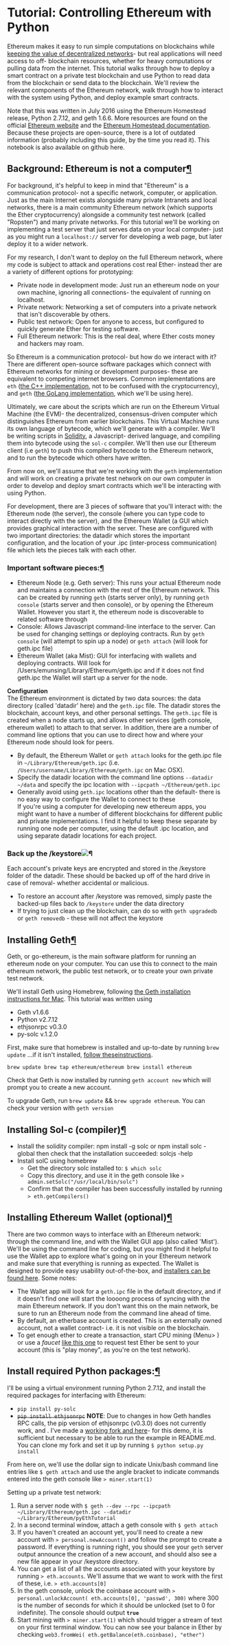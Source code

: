 # Tutorial: Controlling Ethereum with Python

Ethereum makes it easy to run simple computations on blockchains while
[keeping the value of decentralized networks](http://ecomunsing.com/what-are-blockchains-good-for)- but real applications will need access to off-
blockchain resources, whether for heavy computations or pulling data from the
internet. This tutorial walks through how to deploy a smart contract on a
private test blockchain and use Python to read data from the blockchain or
send data to the blockchain. We'll review the relevant components of the
Ethereum network, walk through how to interact with the system using Python,
and deploy example smart contracts.

Note that this was written in July 2016 using the Ethereum Homestead release,
Python 2.7.12, and geth 1.6.6. More resources are found on the official
[Ethereum website](https://ethereum.org/) and the [Ethereum Homestead documentation](http://www.ethdocs.org/en/latest/). Because these projects are
open-source, there is a lot of outdated information (probably including this
guide, by the time you read it). This notebook is also available on github
here.

## Background: Ethereum is not a computer[¶](http://ecomunsing.com/tutorial-controlling-ethereum-with-python#Background:-Ethereum-is-not-a-computer)

For background, it's helpful to keep in mind that "Ethereum" is a
communication protocol- not a specific network, computer, or application. Just
as the main Internet exists alongside many private Intranets and local
networks, there is a main community Ethereum network (which supports the Ether
cryptocurrency) alongside a community test network (called "Ropsten") and many
private networks. For this tutorial we'll be working on implementing a test
server that just serves data on your local computer- just as you might run a
`localhost://` server for developing a web page, but later deploy it to a
wider network.

For my research, I don't want to deploy on the full Ethereum network, where my
code is subject to attack and operations cost real Ether- instead ther are a
variety of different options for prototyping:

  * Private node in development mode: Just run an ethereum node on your own machine, ignoring all connections- the equivalent of running on localhost.
  * Private network: Networking a set of computers into a private network that isn't discoverable by others.
  * Public test network: Open for anyone to access, but configured to quickly generate Ether for testing software.
  * Full Ethereum network: This is the real deal, where Ether costs money and hackers may roam.

So Ethereum is a communication protocol- but how do we interact with it? There
are different open-source software packages which connect with Ethereum
networks for mining or development purposes- these are equivalent to competing
internet browsers. Common implementations are `eth` ([the C++ implementation](https://github.com/ethereum/cpp-ethereum), not to be confused
with the cryptocurrency), and `geth` ([the GoLang implementation](https://github.com/ethereum/go-ethereum), which we'll be using here).

Ultimately, we care about the scripts which are run on the Ethereum Virtual
Machine (the EVM)- the decentralized, consensus-driven computer which
distinguishes Ethereum from earlier blockchains. This Virtual Machine runs its
own language of bytecode, which we'll generate with a compiler. We'll be
writing scripts in [Solidity](http://solidity.readthedocs.io/), a Javascript-
derived language, and compiling them into bytecode using the `sol-c` compiler.
We'll then use our Ethereum client (i.e `geth`) to push this compiled bytecode
to the Ethereum network, and to run the bytecode which others have written.

From now on, we'll assume that we're working with the `geth` implementation
and will work on creating a private test network on our own computer in order
to develop and deploy smart contracts which we'll be interacting with using
Python.

For development, there are 3 pieces of software that you'll interact with: the
Ethereum node (the server), the console (where you can type code to interact
directly with the server), and the Ethereum Wallet (a GUI which provides
graphical interaction with the server. These are configured with two important
directories: the datadir which stores the important configuration, and the
location of your .ipc (inter-process communication) file which lets the pieces
talk with each other.

### Important software pieces:[¶](http://ecomunsing.com/tutorial-controlling-ethereum-with-python#Important-software-pieces:)

  * Ethereum Node (e.g. Geth server): This runs your actual Ethereum node and maintains a connection with the rest of the Ethereum network. This can be created by running `geth` (starts server only), by running `geth console` (starts server and then console), or by opening the Ethereum Wallet. However you start it, the ethereum node is discoverable to related software through 
  * Console: Allows Javascript command-line interface to the server. Can be used for changing settings or deploying contracts. Run by `geth console` (will attempt to spin up a node) or `geth attach` (will look for geth.ipc file)
  * Ethereum Wallet (aka Mist): GUI for interfacing with wallets and deploying contracts. Will look for /Users/emunsing/Library/Ethereum/geth.ipc and if it does not find geth.ipc the Wallet will start up a server for the node.

**Configuration**  
The Ethereum environment is dictated by two data sources: the data directory
(called 'datadir' here) and the `geth.ipc` file. The datadir stores the
blockchain, account keys, and other personal settings. The `geth.ipc` file is
created when a node starts up, and allows other services (geth console,
ethereum wallet) to attach to that server. In addition, there are a number of
command line options that you can use to direct how and where your Ethereum
node should look for peers.

  * By default, the Ethereum Wallet or `geth attach` looks for the geth.ipc file in `~/Library/Ethereum/geth.ipc` (i.e. `/Users/username/Library/Ethereum/geth.ipc` on Mac OSX).
  * Specify the datadir location with the command line options `--datadir ~/data` and specify the ipc location with `--ipcpath ~/Ethereum/geth.ipc`
  * Generally avoid using `geth.ipc` locations other than the default- there is no easy way to configure the Wallet to connect to these  
If you're using a computer for developing new ethereum apps, you might want to
have a number of different blockchains for different public and private
implementations. I find it helpful to keep these separate by running one node
per computer, using the default .ipc location, and using separate datadir
locations for each project.

### Back up the /keystore![¶](http://ecomunsing.com/tutorial-controlling-ethereum-with-python#Back-up-the-/keystore!)

Each account's private keys are encrypted and stored in the /keystore folder
of the datadir. These should be backed up off of the hard drive in case of
removal- whether accidental or malicious.

  * To restore an account after /keystore was removed, simply paste the backed-up files back to `/keystore` under the data directory
  * If trying to just clean up the blockchain, can do so with `geth upgradedb` or `geth removedb` - these will not affect the keystore

## Installing Geth[¶](http://ecomunsing.com/tutorial-controlling-ethereum-with-python#Installing-Geth)

Geth, or go-ethereum, is the main software platform for running an ethereum
node on your computer. You can use this to connect to the main ethereum
network, the public test network, or to create your own private test network.

We'll install Geth using Homebrew, following [the Geth installation
instructions for Mac](https://github.com/ethereum/go-ethereum/wiki/Installation-Instructions-for-Mac). This tutorial was written using

  * Geth v1.6.6
  * Python v2.7.12
  * ethjsonrpc v0.3.0
  * py-solc v.1.2.0

First, make sure that homebrew is installed and up-to-date by running `brew
update` …if it isn't installed, [follow theseinstructions](https://www.howtogeek.com/211541/homebrew-for-os-x-easily-installs-desktop-apps-and-terminal-utilities/).

    
    
    brew update brew tap ethereum/ethereum brew install ethereum 

Check that Geth is now installed by running `geth account new` which will
prompt you to create a new account.

To upgrade Geth, run `brew update` &amp;&amp; `brew upgrade ethereum`. You can
check your version with `geth version`

## Installing Sol-c (compiler)[¶](http://ecomunsing.com/tutorial-controlling-ethereum-with-python#Installing-Sol-c-\(compiler\))

  * Install the solidity compiler: npm install -g solc or npm install solc -global then check that the installation succeeded: solcjs -help
  * Install solC using homebrew 
    * Get the directory solc installed to: `$ which solc`
    * Copy this directory, and use it in the geth console like `> admin.setSolc("/usr/local/bin/solc")`
    * Confirm that the compiler has been successfully installed by running `> eth.getCompilers()`

## Installing Ethereum Wallet (optional)[¶](http://ecomunsing.com/tutorial-controlling-ethereum-with-python#Installing-Ethereum-Wallet-\(optional\))

There are two common ways to interface with an Ethereum network: through the
command line, and with the Wallet GUI app (also called 'Mist'). We'll be using
the command line for coding, but you might find it helpful to use the Wallet
app to explore what's going on in your Ethereum network and make sure that
everything is running as expected. The Wallet is designed to provide easy
usability out-of-the-box, and [installers can be found
here](https://github.com/ethereum/mist/releases). Some notes:

  * The Wallet app will look for a `geth.ipc` file in the default directory, and if it doesn't find one will start the loooong process of syncing with the main Ethereum network. If you don't want this on the main network, be sure to run an Ethereum node from the command line ahead of time.
  * By default, an etherbase account is created. This is an externally owned account, not a wallet contract- i.e. it is not visible on the blockchain.
  * To get enough ether to create a transaction, start CPU mining (Menu&gt; ) or use a _faucet_ [like this one](http://faucet.ropsten.be:3001/) to request test Ether be sent to your account (this is "play money", as you're on the test network).

## Install required Python packages:[¶](http://ecomunsing.com/tutorial-controlling-ethereum-with-python#Install-required-Python-packages:)

I'll be using a virtual environment running Python 2.7.12, and install the
required packages for interfacing with Ethereum:

  * `pip install py-solc`
  * ~~`pip install ethjsonrpc`~~ **NOTE**: Due to changes in how Geth handles RPC calls, the pip version of ethjsonrpc (v0.3.0) does not currently work, and . I've made a [working fork and here](https://github.com/emunsing/ethjsonrpc)- for this demo, it is sufficient but necessary to be able to run the example in README.md. You can clone my fork and set it up by running `$ python setup.py install`

From here on, we'll use the dollar sign to indicate Unix/bash command line
entries like `$ geth attach` and use the angle bracket to indicate commands
entered into the geth console like `> miner.start(1)`

Setting up a private test network:

  1. Run a server node with `$ geth --dev --rpc --ipcpath ~/Library/Ethereum/geth.ipc --datadir ~/Library/Ethereum/pyEthTutorial`
  2. In a second terminal window, attach a geth console with `$ geth attach`
  3. If you haven't created an account yet, you'll need to create a new account with `> personal.newAccount()` and follow the prompt to create a password. If everything is running right, you should see your `geth` server output announce the creation of a new account, and should also see a new file appear in your /keystore directory. 
  4. You can get a list of all the accounts associated with your keystore by running `> eth.accounts`. We'll assume that we want to work with the first of these, i.e. `> eth.accounts[0]`
  5. In the geth console, unlock the coinbase account with `> personal.unlockAccount( eth.accounts[0], 'passwd', 300)` where 300 is the number of seconds for which it should be unlocked (set to 0 for indefinite). The console should output **`true`**
  6. Start mining with `> miner.start(1)` which should trigger a stream of text on your first terminal window. You can now see your balance in Ether by checking `web3.fromWei( eth.getBalance(eth.coinbase), "ether")`
